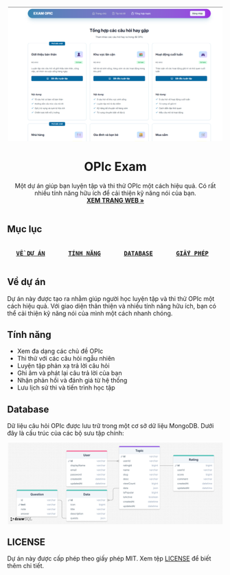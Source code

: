 <!-- TODO: Thay thế [Tên Dự Án] và các thông tin trong ngoặc vuông -->

<p align="center">
  <a href="https://github.com/trongandev/project-exam-opic">
    <img src="./images-for-README/thumbnail.png" alt="Logo" width="500" >
  </a>
</p>

<h1 align="center">OPIc Exam</h1>

<p align="center">
  Một dự án giúp bạn luyện tập và thi thử OPIc một cách hiệu quả. Có rất nhiều tính năng hữu ích để cải thiện kỹ năng nói của bạn.
  <br />
  <a href="https://opic.io.vn/"><strong>XEM TRANG WEB »</strong></a>
  <br />
  <br />
</p>

<!-- MỤC LỤC -->

## Mục lục

<br>
<div align="center" style="display: flex; justify-content: center; flex-wrap: wrap;">
    <a href="#về-dự-án"><kbd style="padding: 5px 20px"> <b> VỀ DỰ ÁN </b> </kbd></a>&ensp;&ensp;
    <a href="#tính-năng"><kbd style="padding: 5px 20px"> <b> TÍNH NĂNG </b> </kbd></a>&ensp;&ensp;
    <a href="#database"><kbd style="padding: 5px 20px"> <b> DATABASE </b> </kbd></a>&ensp;&ensp;
    <a href="#LICENSE"><kbd style="padding: 5px 20px"> <b> GIẤY PHÉP </b> </kbd></a>&ensp;&ensp;
</div>
<br>

<!-- VỀ DỰ ÁN -->

## Về dự án

Dự án này được tạo ra nhằm giúp người học luyện tập và thi thử OPIc một cách hiệu quả. Với giao diện thân thiện và nhiều tính năng hữu ích, bạn có thể cải thiện kỹ năng nói của mình một cách nhanh chóng.

<!-- TÍNH NĂNG -->

## Tính năng

-   Xem đa dạng các chủ đề OPIc
-   Thi thử với các câu hỏi ngẫu nhiên
-   Luyện tập phản xạ trả lời câu hỏi
-   Ghi âm và phát lại câu trả lời của bạn
-   Nhận phản hồi và đánh giá từ hệ thống
-   Lưu lịch sử thi và tiến trình học tập

## Database

Dữ liệu câu hỏi OPIc được lưu trữ trong một cơ sở dữ liệu MongoDB. Dưới đây là cấu trúc của các bộ sưu tập chính:

 <img src="./images-for-README/db.png" alt="Logo" width="500" style="display: block; margin-left: auto; margin-right: auto;" >

## LICENSE

Dự án này được cấp phép theo giấy phép MIT. Xem tệp [LICENSE](./LICENSE) để biết thêm chi tiết.
